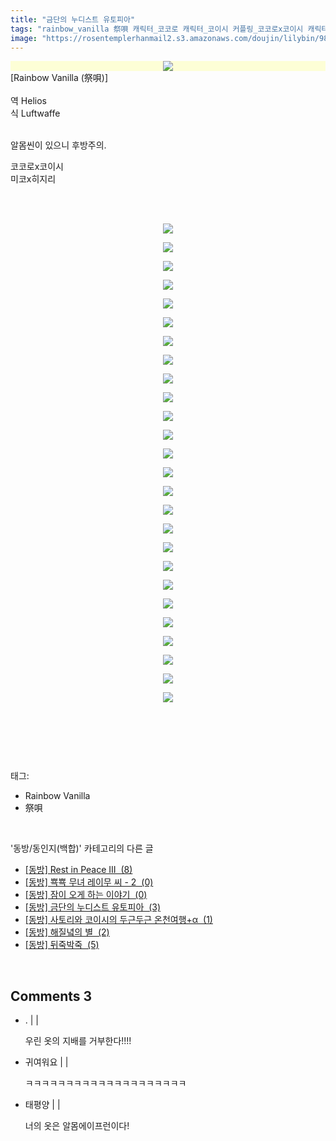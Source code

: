 ```yaml
---
title: "금단의 누디스트 유토피아"
tags: "rainbow_vanilla 祭唄 캐릭터_코코로 캐릭터_코이시 커플링_코코로x코이시 캐릭터_미코 캐릭터_히지리 커플링_미코x히지리 동방／동인지(백합)"
image: "https://rosentemplerhanmail2.s3.amazonaws.com/doujin/lilybin/9834/001.jpg"
---
```

<div class="article">
<div class="area_view">
<div style="text-align: left;"><span class="imageblock" style="display:inline-block;width:764px;color: rgb(185, 185, 187); text-align: center; background-color: rgb(253, 254, 214);;height:auto;max-width:100%"><img src="{{ site.imgserver12 }}/lilybin/9834/001.jpg"/></span><br/>[Rainbow Vanilla (祭唄)]<br/><br/>역 Helios<br/>식 Luftwaffe</div><div style="text-align: left;"><br/></div><div style="text-align: left;"><p>알몸씬이 있으니 후방주의.</p><p>코코로x코이시<br/>미코x히지리<br/><br/></p><p style="text-align: left;"></p><p style="text-align: center; clear: none; float: none;"><br/></p><p style="text-align: center; clear: none; float: none;"><span class="imageblock" style="display:inline-block;width:764px;;height:auto;max-width:100%"><img src="{{ site.imgserver12 }}/lilybin/9834/002.jpg"/></span></p><p style="text-align: center; clear: none; float: none;"><span class="imageblock" style="display:inline-block;width:764px;;height:auto;max-width:100%"><img src="{{ site.imgserver12 }}/lilybin/9834/003.jpg"/></span></p><p style="text-align: center; clear: none; float: none;"><span class="imageblock" style="display:inline-block;width:764px;;height:auto;max-width:100%"><img src="{{ site.imgserver12 }}/lilybin/9834/004.jpg"/></span></p><p style="text-align: center; clear: none; float: none;"><span class="imageblock" style="display:inline-block;width:764px;;height:auto;max-width:100%"><img src="{{ site.imgserver12 }}/lilybin/9834/005.jpg"/></span></p><p style="text-align: center; clear: none; float: none;"><span class="imageblock" style="display:inline-block;width:764px;;height:auto;max-width:100%"><img src="{{ site.imgserver12 }}/lilybin/9834/006.jpg"/></span></p><p style="text-align: center; clear: none; float: none;"><span class="imageblock" style="display:inline-block;width:764px;;height:auto;max-width:100%"><img src="{{ site.imgserver12 }}/lilybin/9834/007.jpg"/></span></p><p style="text-align: center; clear: none; float: none;"><span class="imageblock" style="display:inline-block;width:764px;;height:auto;max-width:100%"><img src="{{ site.imgserver12 }}/lilybin/9834/008.jpg"/></span></p><p style="text-align: center; clear: none; float: none;"><span class="imageblock" style="display:inline-block;width:764px;;height:auto;max-width:100%"><img src="{{ site.imgserver12 }}/lilybin/9834/009.jpg"/></span></p><p style="text-align: center; clear: none; float: none;"><span class="imageblock" style="display:inline-block;width:764px;;height:auto;max-width:100%"><img src="{{ site.imgserver12 }}/lilybin/9834/010.jpg"/></span></p><p style="text-align: center; clear: none; float: none;"><span class="imageblock" style="display:inline-block;width:764px;;height:auto;max-width:100%"><img src="{{ site.imgserver12 }}/lilybin/9834/011.jpg"/></span></p><p style="text-align: center; clear: none; float: none;"><span class="imageblock" style="display:inline-block;width:764px;;height:auto;max-width:100%"><img src="{{ site.imgserver12 }}/lilybin/9834/012.jpg"/></span></p><p style="text-align: center; clear: none; float: none;"><span class="imageblock" style="display:inline-block;width:764px;;height:auto;max-width:100%"><img src="{{ site.imgserver12 }}/lilybin/9834/013.jpg"/></span></p><p style="text-align: center; clear: none; float: none;"><span class="imageblock" style="display:inline-block;width:764px;;height:auto;max-width:100%"><img src="{{ site.imgserver12 }}/lilybin/9834/014.jpg"/></span></p><p style="text-align: center; clear: none; float: none;"><span class="imageblock" style="display:inline-block;width:764px;;height:auto;max-width:100%"><img src="{{ site.imgserver12 }}/lilybin/9834/015.jpg"/></span></p><p style="text-align: center; clear: none; float: none;"><span class="imageblock" style="display:inline-block;width:764px;;height:auto;max-width:100%"><img src="{{ site.imgserver12 }}/lilybin/9834/016.jpg"/></span></p><p style="text-align: center; clear: none; float: none;"><span class="imageblock" style="display:inline-block;width:764px;;height:auto;max-width:100%"><img src="{{ site.imgserver12 }}/lilybin/9834/017.jpg"/></span></p><p style="text-align: center; clear: none; float: none;"><span class="imageblock" style="display:inline-block;width:764px;;height:auto;max-width:100%"><img src="{{ site.imgserver12 }}/lilybin/9834/018.jpg"/></span></p><p style="text-align: center; clear: none; float: none;"><span class="imageblock" style="display:inline-block;width:764px;;height:auto;max-width:100%"><img src="{{ site.imgserver12 }}/lilybin/9834/019.jpg"/></span></p><p style="text-align: center; clear: none; float: none;"><span class="imageblock" style="display:inline-block;width:764px;;height:auto;max-width:100%"><img src="{{ site.imgserver12 }}/lilybin/9834/020.jpg"/></span></p><p style="text-align: center; clear: none; float: none;"><span class="imageblock" style="display:inline-block;width:764px;;height:auto;max-width:100%"><img src="{{ site.imgserver12 }}/lilybin/9834/021.jpg"/></span></p><p style="text-align: center; clear: none; float: none;"><span class="imageblock" style="display:inline-block;width:764px;;height:auto;max-width:100%"><img src="{{ site.imgserver12 }}/lilybin/9834/022.jpg"/></span></p><p style="text-align: center; clear: none; float: none;"><span class="imageblock" style="display:inline-block;width:764px;;height:auto;max-width:100%"><img src="{{ site.imgserver12 }}/lilybin/9834/023.jpg"/></span></p><p style="text-align: center; clear: none; float: none;"><span class="imageblock" style="display:inline-block;width:764px;;height:auto;max-width:100%"><img src="{{ site.imgserver12 }}/lilybin/9834/024.jpg"/></span></p><p style="text-align: center; clear: none; float: none;"><span class="imageblock" style="display:inline-block;width:764px;;height:auto;max-width:100%"><img src="{{ site.imgserver12 }}/lilybin/9834/025.jpg"/></span></p><p style="text-align: center; clear: none; float: none;"><span class="imageblock" style="display:inline-block;width:764px;;height:auto;max-width:100%"><img src="{{ site.imgserver12 }}/lilybin/9834/026.jpg"/></span></p><p style="text-align: center; clear: none; float: none;"><span class="imageblock" style="display:inline-block;width:764px;;height:auto;max-width:100%"><img src="{{ site.imgserver12 }}/lilybin/9834/027.jpg"/></span></p><p style="text-align: left;"><br/></p></div><p><br/></p>
</div></div><br/>
<div class="tagTrail">
<p>태그: </p>
<ul>
<li>Rainbow Vanilla</li>
<li>祭唄</li>
</ul>
</div><br/>
<div class="another">
<p>'동방/동인지(백합)' 카테고리의 다른 글</p>
<ul>
<li><a href="/lilybin_9767">
[동방] Rest in Peace III  (8)
</a></li>
<li><a href="/lilybin_9647">
[동방] 뾱뾱 무녀 레이무 씨 - 2  (0)
</a></li>
<li><a href="/lilybin_9833">
[동방] 잠이 오게 하는 이야기  (0)
</a></li>
<li><a href="/lilybin_9834">
[동방] 금단의 누디스트 유토피아  (3)
</a></li>
<li><a href="/lilybin_9835">
[동방] 사토리와 코이시의 두근두근 온천여행+α  (1)
</a></li>
<li><a href="/lilybin_9798">
[동방] 해질녘의 별  (2)
</a></li>
<li><a href="/lilybin_9726">
[동방] 뒤죽박죽  (5)
</a></li>
</ul>
</div><br/>
<div class="comment">
<h2 class="bold">Comments <span id="commentCount9834">3</span></h2>
<div style="clear:both;">
<div id="entry9834Comment" style="display:block">
<ul class="list_reply">
<li class="rp_general" id="comment13399620">
<div class="post-comment">
<div>
<span>
<i class="fa fa-user"></i>. |
                                |
                               
</span>
<p>우린 옷의 지배를 거부한다!!!!</p>

</div>
</div>
</li>
<li class="rp_general" id="comment13408697">
<div class="post-comment">
<div>
<span>
<i class="fa fa-user"></i>귀여워요 |
                                |
                               
</span>
<p>ㅋㅋㅋㅋㅋㅋㅋㅋㅋㅋㅋㅋㅋㅋㅋㅋㅋㅋㅋㅋ</p>

</div>
</div>
</li>
<li class="rp_general" id="comment14347774">
<div class="post-comment">
<div>
<span>
<i class="fa fa-user"></i>태평양 |
                                |
                               
</span>
<p>너의 옷은 알몸에이프런이다!</p>

</div>
</div>
</li>
</ul>
</div>
</div>
</div><br/>
<br/>
<p id="refer"></p>
<br/>


